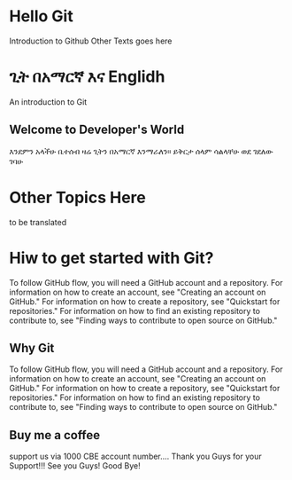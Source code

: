 # Hello Git
Introduction to Github
Other Texts goes here

# ጊት በአማርኛ  እና Englidh
An introduction to Git
## Welcome to Developer's World
እንደምን አላችሁ ቤተሰብ ዛሬ ጊትን በአማርኛ እንማራለን። 
ይቅርታ ሰላም ሳልላቸሁ ወደ ገደለው ገባሁ 

# Other Topics Here
to be translated
# Hiw to get started with Git?
To follow GitHub flow, you will need a GitHub account and a repository. For information on how to create an account, see "Creating an account on GitHub." For information on how to create a repository, see "Quickstart for repositories." For information on how to find an existing repository to contribute to, see "Finding ways to contribute to open source on GitHub."

## Why Git
To follow GitHub flow, you will need a GitHub account and a repository. For information on how to create an account, see "Creating an account on GitHub." For information on how to create a repository, see "Quickstart for repositories." For information on how to find an existing repository to contribute to, see "Finding ways to contribute to open source on GitHub."

## Buy me a coffee
support us via 1000 CBE account number....
Thank you Guys for your Support!!!
See you Guys!
Good Bye!
